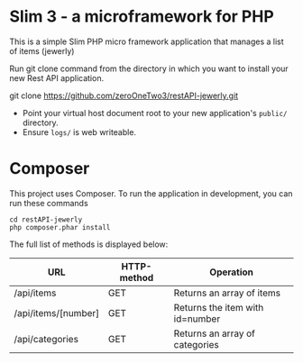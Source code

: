 # Slim 3 - a microframework for PHP

This is a simple Slim PHP micro framework application that manages a list of items (jewerly)

Run git clone command from the directory in which you want to install your new Rest API application.

git clone https://github.com/zeroOneTwo3/restAPI-jewerly.git

* Point your virtual host document root to your new application's `public/` directory.
* Ensure `logs/` is web writeable.

# Composer

This project uses Composer. To run the application in development, you can run these commands 

	cd restAPI-jewerly
	php composer.phar install
  
The full list of methods is displayed below:

| URL				| HTTP-method	| Operation				|
|-------------------------------|---------------|---------------------------------------|
| /api/items			| GET		| Returns an array of items		|
| /api/items/[number]		| GET		| Returns the item with id=number	|
| /api/categories		| GET		| Returns an array of categories	|

